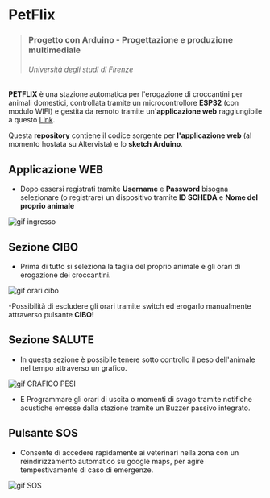 # PetFlix
> ### Progetto con Arduino - Progettazione e produzione multimediale
> ###### Università degli studi di Firenze

**PETFLIX** è una stazione automatica per l'erogazione di croccantini per animali domestici, controllata tramite un microcontrollore **ESP32** (con modulo WIFI) e gestita da remoto tramite un'**applicazione web** raggiungibile a questo [Link](http://petflix.altervista.org "PETFLIX").

Questa **repository** contiene il codice sorgente per **l'applicazione web** (al momento hostata su Altervista) e lo **sketch Arduino**.

## Applicazione WEB
- Dopo essersi registrati tramite **Username** e **Password** bisogna selezionare (o registrare) un dispositivo tramite **ID SCHEDA** e **Nome del proprio animale** 

![gif ingresso](http://g.recordit.co/TpauFryWwc.gif)

## Sezione CIBO

- Prima di tutto si seleziona la taglia del proprio animale e gli orari di erogazione dei croccantini. 

![gif orari cibo](http://g.recordit.co/erkW5BQXeh.gif)

-Possibilità di escludere gli orari tramite switch ed erogarlo manualmente attraverso pulsante **CIBO!**

## Sezione SALUTE

- In questa sezione è possibile tenere sotto controllo il peso dell'animale nel tempo attraverso un grafico.

![gif GRAFICO PESI](http://g.recordit.co/dLEK2E2GmT.gif)

- E Programmare gli orari di uscita o momenti di svago tramite notifiche acustiche emesse dalla stazione tramite un Buzzer passivo integrato. 


## Pulsante SOS

- Consente di accedere rapidamente ai veterinari nella zona con un reindirizzamento automatico su google maps, per agire tempestivamente di caso di emergenze.

![gif SOS]()

